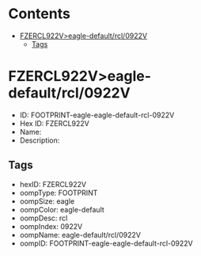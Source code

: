 



Contents
========

* [FZERCL922V>eagle-default/rcl/0922V](#fzercl922veagle-defaultrcl0922v)
	* [Tags](#tags)

# FZERCL922V>eagle-default/rcl/0922V

- ID: FOOTPRINT-eagle-eagle-default-rcl-0922V
- Hex ID: FZERCL922V
- Name: 
- Description: 

## Tags

- hexID: FZERCL922V
- oompType: FOOTPRINT
- oompSize: eagle
- oompColor: eagle-default
- oompDesc: rcl
- oompIndex: 0922V
- oompName: eagle-default/rcl/0922V
- oompID: FOOTPRINT-eagle-eagle-default-rcl-0922V

